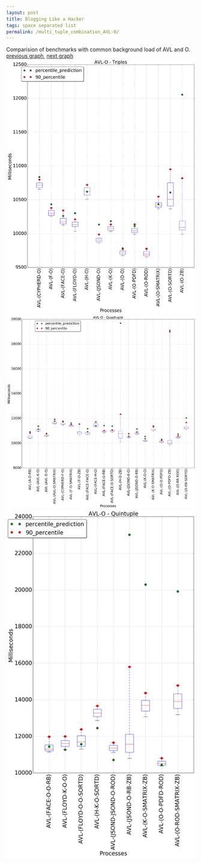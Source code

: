 ```yaml
---
layout: post
title: Blogging Like a Hacker
tags: space separated list
permalink: /multi_tuple_combination_AVL-O/
---
```


Comparision of benchmarks with common background load of AVL and O.
[previous graph](../multi_tuple_combination_AVL-K/), [next graph](../multi_tuple_combination_AVL-PDFD/)
<img src="./images/triple/AVL/AVL-O_box.png" alt="graph figure"><img src="./images/quadruple/AVL/AVL-O_box.png" alt="graph figure"><img src="./images/quintuple/AVL/AVL-O_box.png" alt="graph figure">